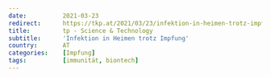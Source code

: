 ```yaml
---
date:          2021-03-23
redirect:      https://tkp.at/2021/03/23/infektion-in-heimen-trotz-impfung/
title:         tp - Science & Technology
subtitle:      'Infektion in Heimen trotz Impfung'
country:       AT
categories:    [Impfung]
tags:          [immunität, biontech]
---
```


